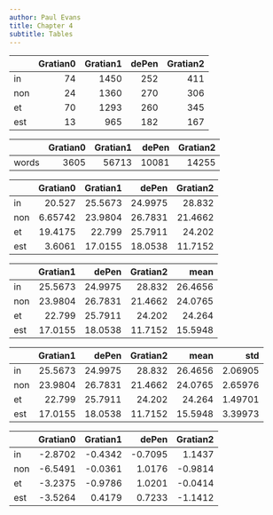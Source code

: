 ```yaml
---
author: Paul Evans
title: Chapter 4
subtitle: Tables
---
```


|     |   Gratian0 |   Gratian1 |   dePen |   Gratian2 |
|:----|-----------:|-----------:|--------:|-----------:|
| in  |         74 |       1450 |     252 |        411 |
| non |         24 |       1360 |     270 |        306 |
| et  |         70 |       1293 |     260 |        345 |
| est |         13 |        965 |     182 |        167 |

|       |   Gratian0 |   Gratian1 |   dePen |   Gratian2 |
|:------|-----------:|-----------:|--------:|-----------:|
| words |       3605 |      56713 |   10081 |      14255 |

|     |   Gratian0 |   Gratian1 |   dePen |   Gratian2 |
|:----|-----------:|-----------:|--------:|-----------:|
| in  |   20.527   |    25.5673 | 24.9975 |    28.832  |
| non |    6.65742 |    23.9804 | 26.7831 |    21.4662 |
| et  |   19.4175  |    22.799  | 25.7911 |    24.202  |
| est |    3.6061  |    17.0155 | 18.0538 |    11.7152 |

|     |   Gratian1 |   dePen |   Gratian2 |    mean |
|:----|-----------:|--------:|-----------:|--------:|
| in  |    25.5673 | 24.9975 |    28.832  | 26.4656 |
| non |    23.9804 | 26.7831 |    21.4662 | 24.0765 |
| et  |    22.799  | 25.7911 |    24.202  | 24.264  |
| est |    17.0155 | 18.0538 |    11.7152 | 15.5948 |

|     |   Gratian1 |   dePen |   Gratian2 |    mean |     std |
|:----|-----------:|--------:|-----------:|--------:|--------:|
| in  |    25.5673 | 24.9975 |    28.832  | 26.4656 | 2.06905 |
| non |    23.9804 | 26.7831 |    21.4662 | 24.0765 | 2.65976 |
| et  |    22.799  | 25.7911 |    24.202  | 24.264  | 1.49701 |
| est |    17.0155 | 18.0538 |    11.7152 | 15.5948 | 3.39973 |

|     |   Gratian0 |   Gratian1 |   dePen |   Gratian2 |
|:----|-----------:|-----------:|--------:|-----------:|
| in  |    -2.8702 |    -0.4342 | -0.7095 |     1.1437 |
| non |    -6.5491 |    -0.0361 |  1.0176 |    -0.9814 |
| et  |    -3.2375 |    -0.9786 |  1.0201 |    -0.0414 |
| est |    -3.5264 |     0.4179 |  0.7233 |    -1.1412 |


